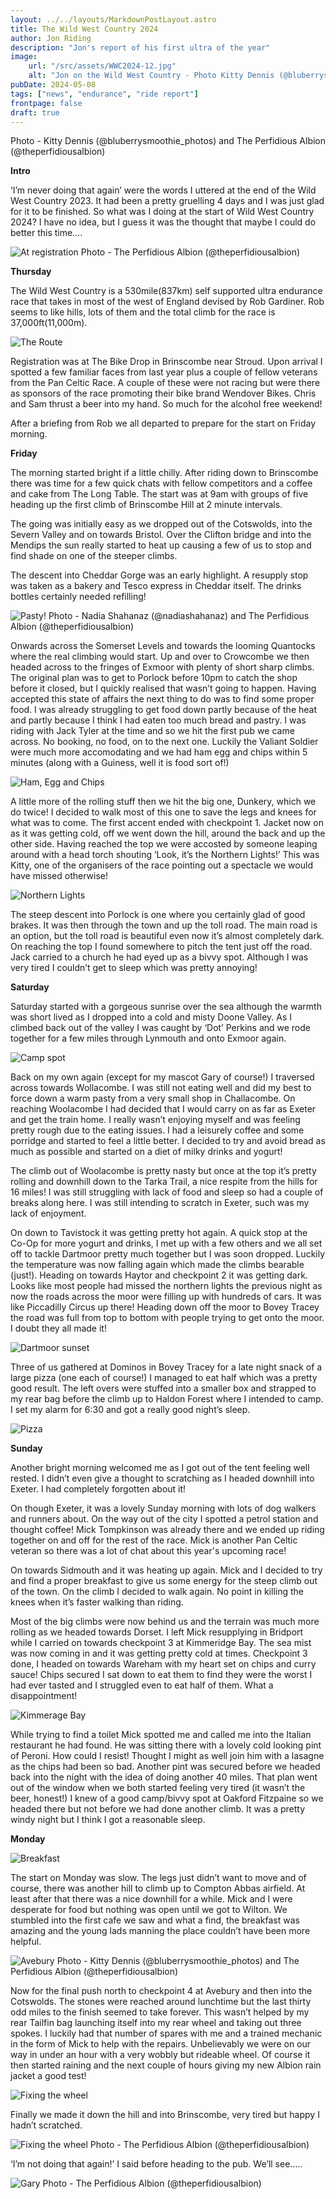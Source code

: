 ```yaml
---
layout: ../../layouts/MarkdownPostLayout.astro
title: The Wild West Country 2024
author: Jon Riding
description: "Jon's report of his first ultra of the year"
image:
    url: "/src/assets/WWC2024-12.jpg"
    alt: "Jon on the Wild West Country - Photo Kitty Dennis (@bluberrysmoothie_photos) and The Perfidious Albion (@theperfidiousalbion)"
pubDate: 2024-05-08
tags: ["news", "endurance", "ride report"]
frontpage: false
draft: true
---
```

Photo - Kitty Dennis (@bluberrysmoothie_photos) and The Perfidious Albion (@theperfidiousalbion)


**Intro**

‘I’m never doing that again’ were the words I uttered at the end of the Wild West Country 2023. It had been a pretty gruelling 4 days and I was just glad for it to be finished. So what was I doing at the start of Wild West Country 2024? I have no idea, but I guess it was the thought that maybe I could do better this time….

![At registration](../../assets/WWC2024-1.jpg)
Photo - The Perfidious Albion (@theperfidiousalbion)



**Thursday**

The Wild West Country is a 530mile(837km) self supported ultra endurance race that takes in most of the west of England devised by Rob Gardiner. Rob seems to like hills, lots of them and the total climb for the race is 37,000ft(11,000m).

![The Route](../../assets/WWC2024-17.png)

Registration was at The Bike Drop in Brinscombe near Stroud. Upon arrival I spotted a few familiar faces from last year plus a couple of fellow veterans from the Pan Celtic Race. A couple of these were not racing but were there as sponsors of the race promoting their bike brand Wendover Bikes. Chris and Sam thrust a beer into my hand. So much for the alcohol free weekend!

After a briefing from Rob we all departed to prepare for the start on Friday morning.

**Friday**

The morning started bright if a little chilly. After riding down to Brinscombe there was time for a few quick chats with fellow competitors and a coffee and cake from The Long Table. The start was at 9am with groups of five heading up the first climb of Brinscombe Hill at 2 minute intervals.

The going was initially easy as we dropped out of the Cotswolds, into the Severn Valley and on towards Bristol. Over the Clifton bridge and into the Mendips the sun really started to heat up causing a few of us to stop and find shade on one of the steeper climbs.

The descent into Cheddar Gorge was an early highlight. A resupply stop was taken as a bakery and Tesco express in Cheddar itself. The drinks bottles certainly needed refilling!

![Pasty!](../../assets/WWC2024-4.jpg)
Photo - Nadia Shahanaz (@nadiashahanaz) and The Perfidious Albion (@theperfidiousalbion)

Onwards across the Somerset Levels and towards the looming Quantocks where the real climbing would start. Up and over to Crowcombe we then headed across to the fringes of Exmoor with plenty of short sharp climbs. The original plan was to get to Porlock before 10pm to catch the shop before it closed, but I quickly realised that wasn’t going to happen. Having accepted this state of affairs the next thing to do was to find some proper food. I was already struggling to get food down partly because of the heat and partly because I think I had eaten too much bread and pastry. I was riding with Jack Tyler at the time and so we hit the first pub we came across. No booking, no food, on to the next one. Luckily the Valiant Soldier were much more accomodating and we had ham egg and chips within 5 minutes (along with a Guiness, well it is food sort of!) 

![Ham, Egg and Chips](../../assets/WWC2024-5.jpg)

A little more of the rolling stuff then we hit the big one, Dunkery, which we do twice! I decided to walk most of this one to save the legs and knees for what was to come. The first accent ended with checkpoint 1. Jacket now on as it was getting cold, off we went down the hill, around the back and up the other side. Having reached the top we were accosted by someone leaping around with a head torch shouting ‘Look, it’s the Northern Lights!’ This was Kitty, one of the organisers of the race pointing out a spectacle we would have missed otherwise!

![Northern Lights](../../assets/WWC2024-6.jpg)

The steep descent into Porlock is one where you certainly glad of good brakes. It was then through the town and up the toll road. The main road is an option, but the toll road is beautiful even now it’s almost completely dark. On reaching the top I found somewhere to pitch the tent just off the road. Jack carried to a church he had eyed up as a bivvy spot. Although I was very tired I couldn’t get to sleep which was pretty annoying!

**Saturday**

Saturday started with a gorgeous sunrise over the sea although the warmth was short lived as I dropped into a cold and misty Doone Valley. As I climbed back out of the valley I was caught by ‘Dot’ Perkins and we rode together for a few miles through Lynmouth and onto Exmoor again.

![Camp spot](../../assets/WWC2024-7.jpg)

Back on my own again (except for my mascot Gary of course!) I traversed across towards Wollacombe. I was still not eating well and did my best to force down a warm pasty from a very small shop in Challacombe. On reaching Woolacombe I had decided that I would carry on as far as Exeter and get the train home. I really wasn’t enjoying myself and was feeling pretty rough due to the eating issues. I had a leisurely coffee and some porridge and started to feel a little better. I decided to try and avoid bread as much as possible and started on a diet of milky drinks and yogurt!

The climb out of Woolacombe is pretty nasty but once at the top it’s pretty rolling and downhill down to the Tarka Trail, a nice respite from the hills for 16 miles! I was still struggling with lack of food and sleep so had a couple of breaks along here. I was still intending to scratch in Exeter, such was my lack of enjoyment.

On down to Tavistock it was getting pretty hot again. A quick stop at the Co-Op for more yogurt and drinks, I met up with a few others and we all set off to tackle Dartmoor pretty much together but I was soon dropped. Luckily the temperature was now falling again which made the climbs bearable (just!). Heading on towards Haytor and checkpoint 2 it was getting dark. Looks like most people had missed the northern lights the previous night as now the roads across the moor were filling up with hundreds of cars. It was like Piccadilly Circus up there! Heading down off the moor to Bovey Tracey the road was full from top to bottom with people trying to get onto the moor. I doubt they all made it!

![Dartmoor sunset](../../assets/WWC2024-8.jpg)

Three of us gathered at Dominos in Bovey Tracey for a late night snack of a large pizza (one each of course!) I managed to eat half which was a pretty good result. The left overs were stuffed into a smaller box and strapped to my rear bag before the climb up to Haldon Forest where I intended to camp. I set my alarm for 6:30 and got a really good night’s sleep.

![Pizza](../../assets/WWC2024-9.jpg)

**Sunday**

Another bright morning welcomed me as I got out of the tent feeling well rested. I didn’t even give a thought to scratching as I headed downhill into Exeter. I had completely forgotten about it!

On though Exeter, it was a lovely Sunday morning with lots of dog walkers and runners about. On the way out of the city I spotted a petrol station and thought coffee! Mick Tompkinson was already there and we ended up riding together on and off for the rest of the race. Mick is another Pan Celtic veteran so there was a lot of chat about this year's upcoming race!

On towards Sidmouth and it was heating up again. Mick and I decided to try and find a proper breakfast to give us some energy for the steep climb out of the town. On the climb I decided to walk again. No point in killing the knees when it’s faster walking than riding.

Most of the big climbs were now behind us and the terrain was much more rolling as we headed towards Dorset. I left Mick resupplying in Bridport while I carried on towards checkpoint 3 at Kimmeridge Bay. The sea mist was now coming in and it was getting pretty cold at times. Checkpoint 3 done, I headed on towards Wareham with my heart set on chips and curry sauce! Chips secured I sat down to eat them to find they were the worst I had ever tasted and I struggled even to eat half of them. What a disappointment! 

![Kimmerage Bay](../../assets/WWC2024-10.jpg)

While trying to find a toilet Mick spotted me and called me into the Italian restaurant he had found. He was sitting there with a lovely cold looking pint of Peroni. How could I resist! Thought I might as well join him with a lasagne as the chips had been so bad. Another pint was secured before we headed back into the night with the idea of doing another 40 miles. That plan went out of the window when we both started feeling very tired (it wasn’t the beer, honest!) I knew of a good camp/bivvy spot at Oakford Fitzpaine so we headed there but not before we had done another climb. It was a pretty windy night but I think I got a reasonable sleep.

**Monday**

![Breakfast](../../assets/WWC2024-11.jpg)

The start on Monday was slow. The legs just didn’t want to move and of course, there was another hill to climb up to Compton Abbas airfield. At least after that there was a nice downhill for a while. Mick and I were desperate for food but nothing was open until we got to Wilton. We stumbled into the first cafe we saw and what a find, the breakfast was amazing and the young lads manning the place couldn’t have been more helpful.

![Avebury](../../assets/WWC2024-13.jpg)
Photo - Kitty Dennis (@bluberrysmoothie_photos) and The Perfidious Albion (@theperfidiousalbion)

Now for the final push north to checkpoint 4 at Avebury and then into the Cotswolds. The stones were reached around lunchtime but the last thirty odd miles to the finish seemed to take forever. This wasn’t helped by my rear Tailfin bag launching itself into my rear wheel and taking out three spokes. I luckily had that number of spares with me and a trained mechanic in the form of Mick to help with the repairs. Unbelievably we were on our way in under an hour with a very wobbly but rideable wheel. Of course it then started raining and the next couple of hours giving my new Albion rain jacket a good test!

![Fixing the wheel](../../assets/WWC2024-15.jpg)


Finally we made it down the hill and into Brinscombe, very tired but happy I hadn’t scratched.

![Fixing the wheel](../../assets/WWC2024-16.jpg)
Photo - The Perfidious Albion (@theperfidiousalbion)

‘I’m not doing that again!’ I said before heading to the pub. We’ll see…..


![Gary](../../assets/WWC2024-3.jpg)
Photo - The Perfidious Albion (@theperfidiousalbion)
